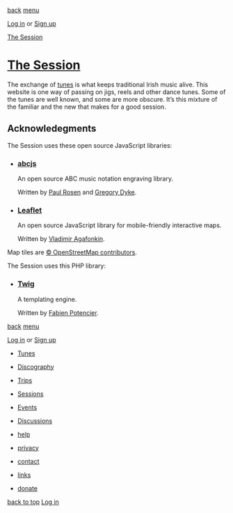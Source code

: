 [back](#) [menu](#nav)

[Log in](https://thesession.org/login?redirect=%2Fabout) or [Sign up](https://thesession.org/signup)

[The Session](https://thesession.org/)

[The Session](https://thesession.org/)
======================================

The exchange of [tunes](https://thesession.org/tunes) is what keeps traditional Irish music alive. This website is one way of passing on jigs, reels and other dance tunes. Some of the tunes are well known, and some are more obscure. It’s this mixture of the familiar and the new that makes for a good session.

Acknowledegments
----------------

The Session uses these open source JavaScript libraries:

* ### [abcjs](https://www.abcjs.net/)
    
    An open source ABC music notation engraving library.
    
    Written by [Paul Rosen](https://github.com/sponsors/paulrosen) and [Gregory Dyke](https://github.com/tirno).
    
* ### [Leaflet](https://leafletjs.com/)
    
    An open source JavaScript library for mobile-friendly interactive maps.
    
    Written by [Vladimir Agafonkin](http://agafonkin.com/en).
    

Map tiles are [© OpenStreetMap contributors](https://www.openstreetmap.org/copyright).

The Session uses this PHP library:

* ### [Twig](https://twig.symfony.com/)
    
    A templating engine.
    
    Written by [Fabien Potencier](https://github.com/sponsors/fabpot).
    

[back](#) [menu](#top)

[Log in](https://thesession.org/login?redirect=%2Fabout) or [Sign up](https://thesession.org/signup)

* [Tunes](https://thesession.org/tunes)
* [Discography](https://thesession.org/recordings)
* [Trips](https://thesession.org/trips)
* [Sessions](https://thesession.org/sessions)
* [Events](https://thesession.org/events)
* [Discussions](https://thesession.org/discussions)

* [help](https://thesession.org/help)
* [privacy](https://thesession.org/privacy)
* [contact](https://thesession.org/contact)
* [links](https://thesession.org/links)
* [donate](https://thesession.org/donate)

[back to top](#top) [Log in](https://thesession.org/login?redirect=%2Fabout)